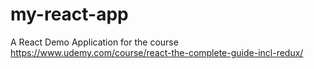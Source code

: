 # my-react-app
A React Demo Application for the course https://www.udemy.com/course/react-the-complete-guide-incl-redux/
